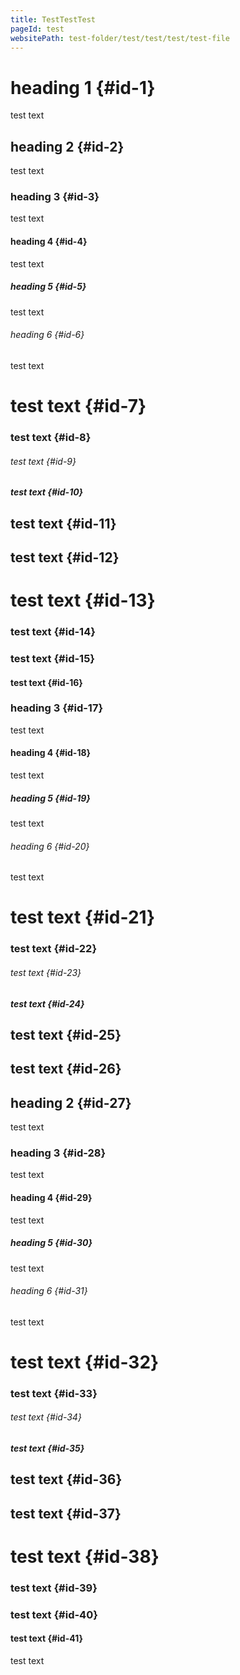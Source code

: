 ```yaml
---
title: TestTestTest
pageId: test
websitePath: test-folder/test/test/test/test-file
---
```


# heading 1 {#id-1}

test text

## heading 2 {#id-2}

test text

### heading 3 {#id-3}

test text

#### heading 4 {#id-4}

test text

##### heading 5 {#id-5}

test text

###### heading 6 {#id-6}

test text

# test text {#id-7}

### test text {#id-8}

###### test text {#id-9}

##### test text {#id-10}

## test text {#id-11}

## test text {#id-12}

# test text {#id-13}

### test text {#id-14}

### test text {#id-15}

#### test text {#id-16}

### heading 3 {#id-17}

test text

#### heading 4 {#id-18}

test text

##### heading 5 {#id-19}

test text

###### heading 6 {#id-20}

test text

# test text {#id-21}

### test text {#id-22}

###### test text {#id-23}

##### test text {#id-24}

## test text {#id-25}

## test text {#id-26}

## heading 2 {#id-27}

test text

### heading 3 {#id-28}

test text

#### heading 4 {#id-29}

test text

##### heading 5 {#id-30}

test text

###### heading 6 {#id-31}

test text

# test text {#id-32}

### test text {#id-33}

###### test text {#id-34}

##### test text {#id-35}

## test text {#id-36}

## test text {#id-37}

# test text {#id-38}

### test text {#id-39}

### test text {#id-40}

#### test text {#id-41}

test text
